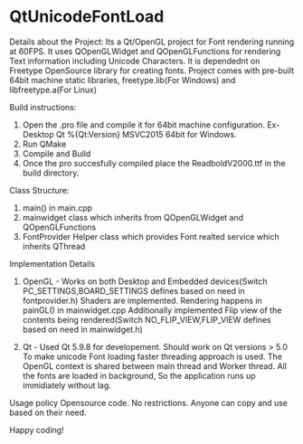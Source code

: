# QtUnicodeFontLoad

Details about the Project:
Its a Qt/OpenGL project for Font rendering running at 60FPS. It uses QOpenGLWidget and QOpenGLFunctions for rendering Text information including Unicode Characters.
It is dependednt on Freetype OpenSource library for creating fonts. Project comes with pre-built 64bit machine static libraries, freetype.lib(For Windows) and libfreetype.a(For Linux)

Build instructions:
1) Open the .pro file and compile it for 64bit machine configuration. Ex- Desktop Qt %{Qt:Version} MSVC2015 64bit for Windows.
2) Run QMake
3) Compile and Build
4) Once the pro succesfully compiled place the ReadboldV2000.ttf in the build directory. 

Class Structure:
1) main() in main.cpp
2) mainwidget class which inherits from QOpenGLWidget and QOpenGLFunctions
3) FontProvider Helper class which provides Font realted service which inherits QThread

Implementation Details
1) OpenGL - Works on both Desktop and Embedded devices(Switch PC_SETTINGS,BOARD_SETTINGS defines based on need in fontprovider.h) 
			Shaders are implemented.
			Rendering happens in painGL() in mainwidget.cpp
			Additionally implemented Flip view of the contents being rendered(Switch NO_FLIP_VIEW,FLIP_VIEW defines based on need in mainwidget.h)
			
2) Qt - Used Qt 5.9.8 for developement. Should work on Qt versions > 5.0
		To make unicode Font loading faster threading approach is used. The OpenGL context is shared between main thread and Worker thread.
		All the fonts are loaded in background, So the application runs up immidiately without lag.
		

Usage policy
Opensource code. No restrictions. Anyone can copy and use based on their need.

Happy coding!